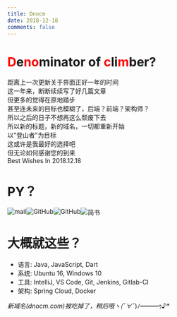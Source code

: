 ```yaml
---
title: Dnocm
date: 2018-12-18
comments: false
---
```


# <span style="color:red">D</span>e<span style="color:red">no</span>minator of <span style="color:red">c</span>li<span style="color:red">m</span>ber?
距离上一次更新关于界面正好一年的时间    
这一年来，断断续续写了好几篇文章   
但更多的觉得在原地踏步    
甚至连未来的目标也模糊了，后端？前端？架构师？    
所以之后的日子不想再这么颓废下去    
所以新的标题，新的域名，一切都重新开始    
以"登山者"为目标    
这或许是我最好的选择吧   
但无论如何感谢您的到来    
Best Wishes In 2018.12.18   

# PY？
<a href="mailto:i@dnocm.com" target="_blank">
<img style="margin:0;float:left;" src="https://img.shields.io/badge/Mail-@dnocm-blue.svg" alt="mail">
</a>
<a href="https://github.com/JiangTJ" target="_blank">
<img style="margin:0;float:left;" src="https://img.shields.io/badge/GitHub-JiangTJ-blue.svg" alt="GitHub">
</a>
<a href="https://gitlab.com/JiangTJ" target="_blank">
<img style="margin:0;float:left;" src="https://img.shields.io/badge/GitLab-JiangTJ-blue.svg" alt="GitHub">
</a>
<a href="http://www.jianshu.com/u/42d8a7c1b531" target="_blank">
<img style="margin:0;float:left;" src="https://img.shields.io/badge/简书-MrTT-blue.svg" alt="简书">
</a>
<div style="clear:both;"></div>

# 大概就这些？
- 语言: Java, JavaScript, Dart
- 系统: Ubuntu 16, Windows 10
- 工具: IntelliJ, VS Code, Git, Jenkins, Gitlab-CI
- 架构: Spring Cloud, Docker
 
*新域名(dnocm.com)被吃掉了，稍后哦ヽ(ﾟ∀ﾟ*)ﾉ━━━ｩ♪*
